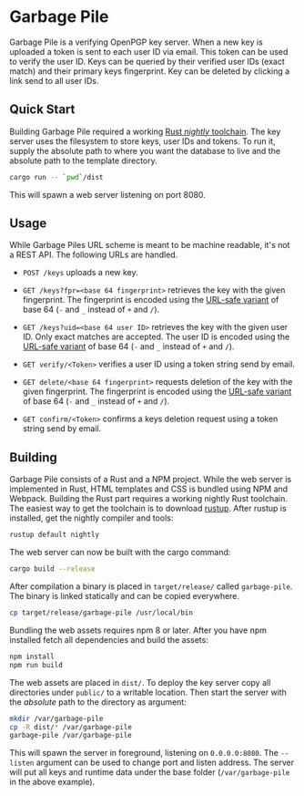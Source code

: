 Garbage Pile
============

Garbage Pile is a verifying OpenPGP key server. When a new key is uploaded a
token is sent to each user ID via email. This token can be used to verify the
user ID. Keys can be queried by their verified user IDs (exact match) and their
primary keys fingerprint. Key can be deleted by clicking a link send to all
user IDs.

Quick Start
-----------

Building Garbage Pile required a working [Rust _nightly_
toolchain](https://rust-lang.org). The key server uses the filesystem to store
keys, user IDs and tokens. To run it, supply the absolute path to where you
want the database to live and the absolute path to the template directory.

```bash
cargo run -- `pwd`/dist
```

This will spawn a web server listening on port 8080.

Usage
-----

While Garbage Piles URL scheme is meant to be machine readable, it's not a REST API. The following URLs are handled.

- `POST /keys` uploads a new key.

- `GET /keys?fpr=<base 64 fingerprint>` retrieves the key with the given
  fingerprint. The fingerprint is encoded using the [URL-safe
  variant](https://docs.rs/base64/0.9.3/base64/enum.CharacterSet.html) of base
  64 (`-` and `_` instead of `+` and `/`).

- `GET /keys?uid=<base 64 user ID>` retrieves the key with the given user ID. Only
  exact matches are accepted. The user ID is encoded using the [URL-safe
  variant](https://docs.rs/base64/0.9.3/base64/enum.CharacterSet.html) of base
  64 (`-` and `_` instead of `+` and `/`).

- `GET verify/<Token>` verifies a user ID using a token string send by email.

- `GET delete/<base 64 fingerprint>` requests deletion of the key with the given
  fingerprint. The fingerprint is encoded using the [URL-safe
  variant](https://docs.rs/base64/0.9.3/base64/enum.CharacterSet.html) of base
  64 (`-` and `_` instead of `+` and `/`).

- `GET confirm/<Token>` confirms a keys deletion request using a token string send
  by email.

Building
--------

Garbage Pile consists of a Rust and a NPM project. While the web server is
implemented in Rust, HTML templates and CSS is bundled using NPM and Webpack.
Building the Rust part requires a working nightly Rust toolchain. The
easiest way to get the toolchain is to download [rustup](https://rustup.rs).
After rustup is installed, get the nightly compiler and tools:

```bash
rustup default nightly
```

The web server can now be built with the cargo command:

```bash
cargo build --release
```

After compilation a binary is placed in `target/release/` called
`garbage-pile`. The binary is linked statically and can be copied everywhere.

```bash
cp target/release/garbage-pile /usr/local/bin
```

Bundling the web assets requires npm 8 or later. After you have npm installed
fetch all dependencies and build the assets:

```bash
npm install
npm run build
```

The web assets are placed in `dist/`. To deploy the key server copy all
directories under `public/` to a writable location. Then start the server with
the _absolute_ path to the directory as argument:

```bash
mkdir /var/garbage-pile
cp -R dist/* /var/garbage-pile
garbage-pile /var/garbage-pile
```

This will spawn the server in foreground, listening on `0.0.0.0:8080`. The
`--listen` argument can be used to change port and listen address. The server
will put all keys and runtime data under the base folder (`/var/garbage-pile`
in the above example).
